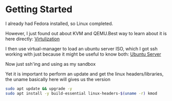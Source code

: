 # Getting Started

I already had Fedora installed, so Linux completed.

However, I just found out about KVM and QEMU.Best way to learn about it is here directly: [Virtulization](https://developer.fedoraproject.org/tools/virtualization/about.html)

I then use virtual-manager to load an ubuntu server ISO, which I got ssh working 
with just because it might be useful to know both: [Ubuntu Server](https://ubuntu.com/download/server)

Now just ssh'ing and using as my sandbox

Yet it is important to perform an update and get the linux headers/libraries,
the uname basically here will gives us the version

```sh
sudo apt update && upgrade -y
sudo apt install -y build-essential linux-headers-$(uname -r) kmod
```
